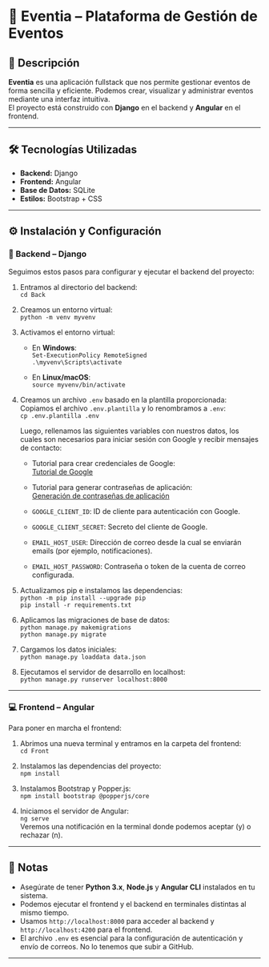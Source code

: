# 🎉 Eventia – Plataforma de Gestión de Eventos

## 📌 Descripción  
**Eventia** es una aplicación fullstack que nos permite gestionar eventos de forma sencilla y eficiente. Podemos crear, visualizar y administrar eventos mediante una interfaz intuitiva.  
El proyecto está construido con **Django** en el backend y **Angular** en el frontend.

---

## 🛠️ Tecnologías Utilizadas  
- **Backend:** Django  
- **Frontend:** Angular  
- **Base de Datos:** SQLite  
- **Estilos:** Bootstrap + CSS

---

## ⚙️ Instalación y Configuración

### 🔧 Backend – Django

Seguimos estos pasos para configurar y ejecutar el backend del proyecto:

1. Entramos al directorio del backend:  
   `cd Back`

2. Creamos un entorno virtual:  
   `python -m venv myvenv`

3. Activamos el entorno virtual:

   - En **Windows**:  
     `Set-ExecutionPolicy RemoteSigned`  
     `.\myvenv\Scripts\activate`

   - En **Linux/macOS**:  
     `source myvenv/bin/activate`

4. Creamos un archivo `.env` basado en la plantilla proporcionada:  
   Copiamos el archivo `.env.plantilla` y lo renombramos a `.env`:  
   `cp .env.plantilla .env`

   Luego, rellenamos las siguientes variables con nuestros datos, los cuales son necesarios para iniciar sesión con Google y recibir mensajes de contacto:
    - Tutorial para crear credenciales de Google:  
    [Tutorial de Google](https://www.youtube.com/watch?v=TjMhPr59qn4&pp=ygUadHV0b3JpYWwgZ29vZ2xlIGNsaWVudGUgaWQ%3D)
    
    - Tutorial para generar contraseñas de aplicación:  
    [Generación de contraseñas de aplicación](https://support.google.com/accounts/answer/185833?hl=es)
    
   - `GOOGLE_CLIENT_ID`: ID de cliente para autenticación con Google.  
   - `GOOGLE_CLIENT_SECRET`: Secreto del cliente de Google.  
   - `EMAIL_HOST_USER`: Dirección de correo desde la cual se enviarán emails (por ejemplo, notificaciones).  
   - `EMAIL_HOST_PASSWORD`: Contraseña o token de la cuenta de correo configurada.

5. Actualizamos pip e instalamos las dependencias:  
   `python -m pip install --upgrade pip`  
   `pip install -r requirements.txt`

6. Aplicamos las migraciones de base de datos:  
   `python manage.py makemigrations`  
   `python manage.py migrate`

7. Cargamos los datos iniciales:  
   `python manage.py loaddata data.json`

8. Ejecutamos el servidor de desarrollo en localhost:  
   `python manage.py runserver localhost:8000`

---

### 💻 Frontend – Angular

Para poner en marcha el frontend:

1. Abrimos una nueva terminal y entramos en la carpeta del frontend:  
   `cd Front`

2. Instalamos las dependencias del proyecto:  
   `npm install`

3. Instalamos Bootstrap y Popper.js:  
   `npm install bootstrap @popperjs/core`

4. Iniciamos el servidor de Angular:  
   `ng serve`  
   Veremos una notificación en la terminal donde podemos aceptar (y) o rechazar (n).

---

## 📝 Notas

- Asegúrate de tener **Python 3.x**, **Node.js** y **Angular CLI** instalados en tu sistema.
- Podemos ejecutar el frontend y el backend en terminales distintas al mismo tiempo.
- Usamos `http://localhost:8000` para acceder al backend y `http://localhost:4200` para el frontend.
- El archivo `.env` es esencial para la configuración de autenticación y envío de correos. No lo tenemos que subir a GitHub.

---
